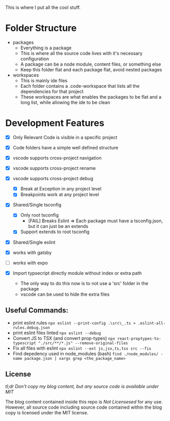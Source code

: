 This is where I put all the cool stuff.

# Folder Structure

- packages
    - Everything is a package
    - This is where all the source code lives with it's necessary configuration
    - A package can be a node module, content files, or something else
    - Keep this folder flat and each package flat, avoid nested packages
- workspaces
    - This is mainly ide files
    - Each folder contains a .code-workspace that lists all the dependencies for that project
    - These workspaces are what enables the packages to be flat and a long list, while allowing the ide to be clean


# Development Features

- [x] Only Relevant Code is visible in a specific project
- [x] Code folders have a simple well defined structure
- [x] vscode supports cross-project navigation 
- [x] vscode supports cross-project rename
- [x] vscode supports cross-project debug
    - [x] Break at Exception in any project level
    - [x] Breakpoints work at any project level
- [x] Shared/Single tsconfig
    - [x] Only root tsconfig
        - [FAIL] Breaks Eslint => Each package must have a tsconfig.json, but it can just be an extends
    - [x] Support extends to root tsconfig
- [x] Shared/Single eslint
- [x] works with gatsby
- [ ] works with expo

- [x] Import typsecript directly module without index or extra path
    - The only way to do this now is to not use a 'src' folder in the package
    - vscode can be used to hide the extra files

## Useful Commands:

- print eslint rules
    `npx eslint --print-config .\src\_.ts > .eslint-all-rules.debug.json`
- print eslint files linted
    `npx eslint --debug`
- Convert JS to TSX (and convert prop-types)
    `npx react-proptypes-to-typescript "./src/**/*.js" --remove-original-files`
- Fix all files with eslint
    `npx eslint --ext js,jsx,ts,tsx src --fix`
- Find depedency used in node_modules (bash)
    `find ./node_modules/ -name package.json | xargs grep <the_package_name>`



## License

*tl;dr Don't copy my blog content, but any source code is available under MIT*

The blog content contained inside this repo is *Not Licensesed* for any use. However, all source code including source code contained within the blog copy is licensed under the MIT license.

